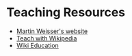 # Teaching Resources

* [Martin Weisser's website](http://martinweisser.org/)
* [Teach with Wikipedia](https://wikiedu.org/teach-with-wikipedia/)
* [Wiki Education](https://wikiedu.org/for-instructors/)

